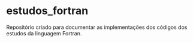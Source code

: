 # estudos_fortran
Repositório criado para documentar as implementações dos códigos dos estudos da linguagem Fortran.
